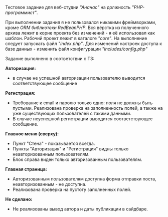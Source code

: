 Тестовое задание для веб-студии *"Ананас"* на должность *"PHP-программист"*.

При выполнении задания я не пользовался никакими фреймворками, кроме *ORM библиотеки RedBeanPHP*.
Вся вёрстка из полученного архива лежит в корне проекта без изменений - я её использовал как шаблон.
Рабочий проект лежит в каталоге *"core"*. На выполнение следует запускать файл *"index.php"*.
Для изменений настроек доступа к базе данных - изменить файл конфигурации *"includes/config.php"*

Задание выполнено в соответствии с ТЗ:

**Авторизация:**
- в случае не успешной авторизации пользователю выводится соответствующее сообщение

**Регистрация:**
- Требование к email и паролю только одно: поля не должны быть пустыми.
Реализована проверка на заполненность полей, а также на уже существующих пользователей с такими данными.
- В случае неуспешной регистрации выводится соответствующее сообщение.

**Главное меню (сверху):**
- Пункт "Стена" - показывается всегда.
- Пункты "Авторизация" и "Регистрация" видны только неавторизованным пользователям.
- Блок справа виден только авторизованным пользователям.

**Главная страница:**
- Авторизованным пользователям доступна форма отправки поста, неавторизованным - не доступна.
- Реализована проверка на пустоту заполненных полей.

**Не сделано:**
- Не реализованы вывод автора и даты публикации в сайдбаре.
